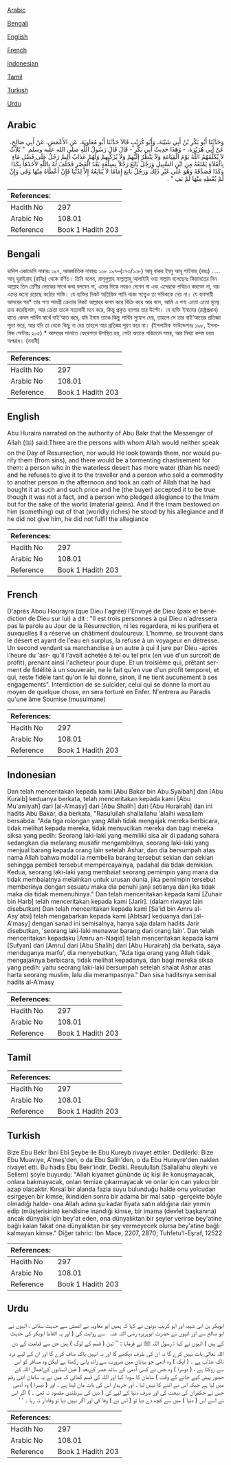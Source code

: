 [Arabic](#arabic)

[Bengali](#bengali)

[English](#english)

[French](#french)

[Indonesian](#indonesian)

[Tamil](#tamil)

[Turkish](#turkish)

[Urdu](#urdu)

## Arabic


<div dir="rtl" lang="ar" style={{fontSize:'larger',backgroundColor:'#f8f9fa',padding:20}}>
وَحَدَّثَنَا أَبُو بَكْرِ بْنُ أَبِي شَيْبَةَ، وَأَبُو كُرَيْبٍ قَالاَ حَدَّثَنَا أَبُو مُعَاوِيَةَ، عَنِ الأَعْمَشِ، عَنْ أَبِي صَالِحٍ، عَنْ أَبِي هُرَيْرَةَ، - وَهَذَا حَدِيثُ أَبِي بَكْرٍ - قَالَ قَالَ رَسُولُ اللَّهِ صلى الله عليه وسلم ‏ "‏ ثَلاَثٌ لاَ يُكَلِّمُهُمُ اللَّهُ يَوْمَ الْقِيَامَةِ وَلاَ يَنْظُرُ إِلَيْهِمْ وَلاَ يُزَكِّيهِمْ وَلَهُمْ عَذَابٌ أَلِيمٌ رَجُلٌ عَلَى فَضْلِ مَاءٍ بِالْفَلاَةِ يَمْنَعُهُ مِنِ ابْنِ السَّبِيلِ وَرَجُلٌ بَايَعَ رَجُلاً بِسِلْعَةٍ بَعْدَ الْعَصْرِ فَحَلَفَ لَهُ بِاللَّهِ لأَخَذَهَا بِكَذَا وَكَذَا فَصَدَّقَهُ وَهُوَ عَلَى غَيْرِ ذَلِكَ وَرَجُلٌ بَايَعَ إِمَامًا لاَ يُبَايِعُهُ إِلاَّ لِدُنْيَا فَإِنْ أَعْطَاهُ مِنْهَا وَفَى وَإِنْ لَمْ يُعْطِهِ مِنْهَا لَمْ يَفِ ‏"‏ ‏.‏
</div>
<div style={{backgroundColor:'#f8f9fa',padding:20, marginBottom: 10}}><table> <thead> <tr> <th>References:</th> <th></th> </tr> </thead> <tbody><tr><td>Hadith No</td><td>297</td></tr><tr><td>Arabic No</td><td>108.01</td></tr><tr><td>Reference</td><td>Book 1 Hadith 203</td></tr></tbody></table></div>

## Bengali


<div dir="ltr" lang="bn" style={{fontSize:'larger',backgroundColor:'#f8f9fa',padding:20}}>
হাদিস একাডেমি নাম্বারঃ ১৯৭, আন্তর্জাতিক নাম্বারঃ ১০৮ ১৯৭–(১৭৩/১০৮) আবূ বাকর ইবনু আবূ শাইবাহ্ (রহঃ) ..... আবূ হুরাইরাহ (রাযিঃ) থেকে বর্ণিত। তিনি বলেন, রাসূলুল্লাহ সাল্লাল্লাহু আলাইহি ওয়া সাল্লাম বলেছেনঃ কিয়ামতের দিন আল্লাহ তিন শ্রেণীর লোকের সাথে কথা বলবেন না, এদের দিকে নযরও দেবেন না এবং এদেরকে পবিত্রও করবেন না, বরং এদের জন্যে রয়েছে কঠোর শাস্তি। যে ব্যক্তির নিকট অতিরিক্ত পানি থাকা সত্ত্বেও তা পথিককে দেয় না। যে ব্যবসায়ী আসরের পর* তার পণ্য সামগ্ৰী ক্রেতার নিকট আল্লাহর কসম করে বিক্রি করে আর বলে, আমি এ পণ্য এতো এতো মূল্যে ক্রয় করেছিলাম, আর ক্রেতা তাকে সত্যবাদী মনে করে, কিন্তু প্রকৃত ব্যাপার তার উল্টো। যে ব্যক্তি ইমামের (রাষ্ট্রপ্রধান) হাতে কেবল পার্থিব স্বার্থে বাই’আত করে, যদি ইমাম তাকে কিছু পার্থিব সুযোগ দেয়, তাহলে সে তার বাই’আতের প্রতিজ্ঞা পূরণ করে, আর যদি তা থেকে কিছু না দেয় তাহলে আর প্রতিজ্ঞা পূরণ করে না। (ইসলামিক ফাউন্ডেশনঃ ১৯৮, ইসলামিক সেন্টারঃ ২০৫) * আসরের সালাতে ফেরেশতা উপস্থিত হয়, সেটা অত্যন্ত পবিত্রতম সময়, আর মিথ্যা কসম চরম অপরাধ। (নবাবী)
</div>
<div style={{backgroundColor:'#f8f9fa',padding:20, marginBottom: 10}}><table> <thead> <tr> <th>References:</th> <th></th> </tr> </thead> <tbody><tr><td>Hadith No</td><td>297</td></tr><tr><td>Arabic No</td><td>108.01</td></tr><tr><td>Reference</td><td>Book 1 Hadith 203</td></tr></tbody></table></div>

## English


<div dir="ltr" lang="en" style={{fontSize:'larger',backgroundColor:'#f8f9fa',padding:20}}>
Abu Huraira narrated on the authority of Abu Bakr that the Messenger of Allah (ﷺ) said:Three are the persons with whom Allah would neither speak on the Day of Resurrection, nor would He look towards them, nor would purify them (from sins), and there would be a tormenting chastisement for them: a person who in the waterless desert has more water (than his need) and he refuses to give it to the traveller and a person who sold a commodity to another person in the afternoon and took an oath of Allah that he had bought it at such and such price and he (the buyer) accepted it to be true though it was not a fact, and a person who pledged allegiance to the Imam but for the sake of the world (material gains). And if the Imam bestowed on him (something) out of that (worldly riches) he stood by his allegiance and if he did not give him, he did not fulfil the allegiance
</div>
<div style={{backgroundColor:'#f8f9fa',padding:20, marginBottom: 10}}><table> <thead> <tr> <th>References:</th> <th></th> </tr> </thead> <tbody><tr><td>Hadith No</td><td>297</td></tr><tr><td>Arabic No</td><td>108.01</td></tr><tr><td>Reference</td><td>Book 1 Hadith 203</td></tr></tbody></table></div>

## French


<div dir="ltr" lang="fr" style={{fontSize:'larger',backgroundColor:'#f8f9fa',padding:20}}>
D'après Abou Hourayra (que Dieu l'agrée) l'Envoyé de Dieu (paix et bénédiction de Dieu sur lui) a dit : "Il est trois personnes à qui Dieu n'adressera pas la parole au Jour de la Résurrection, ni les regardera, ni les purifiera et auxquelles Il a réservé un châtiment douloureux. L'homme, se trouvant dans le désert et ayant de l'eau en surplus, la refuse à un voyageur en détresse. Un second vendant sa marchandise à un autre à qui il jure par Dieu -après l'heure du 'asr- qu'il l'avait achetée à tel ou tel prix (en vue d'un surcroît de profit), prenant ainsi l'acheteur pour dupe. Et un troisième qui, prêtant serment de fidélité à un souverain, ne le fait qu'en vue d'un profit temporel, et qui, reste fidèle tant qu'on le lui donne, sinon, il ne tient aucunement à ses engagements". Interdiction de se suicider, celui qui se donne la mort au moyen de quelque chose, en sera torturé en Enfer. N'entrera au Paradis qu'une âme Soumise (musulmane)
</div>
<div style={{backgroundColor:'#f8f9fa',padding:20, marginBottom: 10}}><table> <thead> <tr> <th>References:</th> <th></th> </tr> </thead> <tbody><tr><td>Hadith No</td><td>297</td></tr><tr><td>Arabic No</td><td>108.01</td></tr><tr><td>Reference</td><td>Book 1 Hadith 203</td></tr></tbody></table></div>

## Indonesian


<div dir="ltr" lang="id" style={{fontSize:'larger',backgroundColor:'#f8f9fa',padding:20}}>
Dan telah menceritakan kepada kami [Abu Bakar bin Abu Syaibah] dan [Abu Kuraib] keduanya berkata, telah menceritakan kepada kami [Abu Mu'awiyah] dari [al-A'masy] dari [Abu Shalih] dari [Abu Hurairah] dan ini hadits Abu Bakar, dia berkata, "Rasulullah shallallahu 'alaihi wasallam bersabda: "Ada tiga rolongan yang Allah tidak mengajak mereka berbicara, tidak melihat kepada mereka, tidak mensucikan mereka dan bagi mereka siksa yang pedih: Seorang laki-laki yang memiliki sisa air di padang sahara sedangkan dia melarang musafir mengambilnya, seorang laki-laki yang menjual barang kepada orang lain setelah Ashar, dan dia bersumpah atas nama Allah bahwa modal ia membelia barang tersebut sekian dan sekian sehingga pembeli tersebut mempercayainya, padahal dia tidak demikian. Kedua, seorang laki-laki yang membaiat seorang pemimpin yang mana dia tidak membaiatnya melainkan untuk urusan dunia, jika pemimpin tersebut memberinya dengan sesuatu maka dia penuhi janji setianya dan jika tidak maka dia tidak memenuhinya." Dan telah menceritakan kepada kami [Zuhair bin Harb] telah menceritakan kepada kami [Jarir]. (dalam riwayat lain disebutkan) Dan telah menceritakan kepada kami [Sa'id bin Amru al-Asy'atsi] telah mengabarkan kepada kami [Abtsar] keduanya dari [al-A'masy] dengan sanad ini semisalnya, hanya saja dalam hadits Jarir disebutkan, 'seorang laki-laki menawar barang dari orang lain'. Dan telah menceritakan kepadaku [Amru an-Naqid] telah menceritakan kepada kami [Sufyan] dari [Amru] dari [Abu Shalih] dari [Abu Hurairah] dia berkata, saya menduganya marfu', dia menyebutkan, "Ada tiga orang yang Allah tidak mengajaknya berbicara, tidak melihat kepadanya, dan bagi mereka siksa yang pedih: yaitu seorang laki-laki bersumpah setelah shalat Ashar atas harta seorang muslim, lalu dia merampasnya." Dan sisa haditsnya semisal hadits al-A'masy
</div>
<div style={{backgroundColor:'#f8f9fa',padding:20, marginBottom: 10}}><table> <thead> <tr> <th>References:</th> <th></th> </tr> </thead> <tbody><tr><td>Hadith No</td><td>297</td></tr><tr><td>Arabic No</td><td>108.01</td></tr><tr><td>Reference</td><td>Book 1 Hadith 203</td></tr></tbody></table></div>

## Tamil


<div dir="ltr" lang="ta" style={{fontSize:'larger',backgroundColor:'#f8f9fa',padding:20}}>

</div>
<div style={{backgroundColor:'#f8f9fa',padding:20, marginBottom: 10}}><table> <thead> <tr> <th>References:</th> <th></th> </tr> </thead> <tbody><tr><td>Hadith No</td><td>297</td></tr><tr><td>Arabic No</td><td>108.01</td></tr><tr><td>Reference</td><td>Book 1 Hadith 203</td></tr></tbody></table></div>

## Turkish


<div dir="ltr" lang="tr" style={{fontSize:'larger',backgroundColor:'#f8f9fa',padding:20}}>
Bize Ebu Bekr İbni Ebî Şeybe ile Ebu Kureyb rivayet ettiler. Dedilerki: Bize Ebu Muaviye, A'meş'den, o da Ebu Salih'den, o da Ebu Hureyre'den naklen rivayet etti. Bu hadis Ebu Bekr'indir. Dediki. Resulullah (Sallallahu aleyhi ve Sellem) şöyle buyurdu: "Allah kıyamet gününde üç kişi ile konuşmayacak, onlara bakmayacak, onları temize çıkarmayacak ve onlar için can yakıcı bir azap olacaktır. Kırsal bir alanda fazla suyu bulunduğu halde onu yolcudan esirgeyen bir kimse, ikindiden sonra bir adama bir mal satıp -gerçekte böyle olmadığı halde- ona Allah adına şu kadar fiyata satın aldığına dair yemin edip (müşterisinin) kendisine inandığı kimse, bir imama (devlet başkanına) ancak dünyalık için bey'at eden, ona dünyalıktan bir şeyler verirse bey'atine bağlı kalan fakat ona dünyalıktan bir şey vermeyecek olursa bey'atine bağlı kalmayan kimse." Diğer tahric: İbn Mace, 2207, 2870; Tuhfetu'l-Eşraf, 12522
</div>
<div style={{backgroundColor:'#f8f9fa',padding:20, marginBottom: 10}}><table> <thead> <tr> <th>References:</th> <th></th> </tr> </thead> <tbody><tr><td>Hadith No</td><td>297</td></tr><tr><td>Arabic No</td><td>108.01</td></tr><tr><td>Reference</td><td>Book 1 Hadith 203</td></tr></tbody></table></div>

## Urdu


<div dir="rtl" lang="ur" style={{fontSize:'larger',backgroundColor:'#f8f9fa',padding:20}}>
ابوبکر بن ابی شیبہ اور ابو کریب دونوں نے کہا کہ ہمیں ابو معاویہ نے اعمش سے حدیث سنائی ، انہوں نے ابو صالح سے اور انہوں نے حضرت ابوہریرہ ‌رضی ‌اللہ ‌عنہ ‌ ‌ سے روایت کی ( اور یہ الفاظ ابوبکر کی حدیث کے ہیں ) انہوں نے کہا : رسول اللہ ﷺ نے فرمایا : ’’ تین ( قسم کے لوگ ) ہیں جن سے قیامت کے دن اللہ تعالیٰ بات نہیں کرے گا نہ ان کی طرف دیکھے گا اور نہ انہیں پاک صاف کرے گا اور ان کے لیے درد ناک عذاب ہے ۔ ( ایک ) وہ آدمی جو بیابان میں ضرورت سے زائد پانی رکھتا ہے لیکن وہ مسافر کو اس سے روکتا ہے ، ( دوسرا ) وہ جس نے کسی آدمی کے ساتھ عصر کےبعد ( عین انسانوں کےاعمال اللہ کے حضور پیش کیے جانے کے وقت ) سامان کا سودا کیا اور اللہ کی قسم کھائی کہ میں نے یہ سامان اتنی رقم میں لیا ہے جبکہ اس نے اتنے کا نہیں لیا ۔ اور خریدار اس کی بات مان لیتا ہے ۔ اور ( تیسرا ) وہ آدمی جس نے حکمران کی بیعت کی اور صرف دنیا کے لیے کی ( دین کی سربلندی مقصود نہ تھی ۔ ) اگر اس نے اسے اس ( دنیا ) میں سے کچھ دے دیا تو ( اس نے ) وفا کی اور اگر نہیں دیا تو وفادار نہ رہا ۔ ‘ ‘
</div>
<div style={{backgroundColor:'#f8f9fa',padding:20, marginBottom: 10}}><table> <thead> <tr> <th>References:</th> <th></th> </tr> </thead> <tbody><tr><td>Hadith No</td><td>297</td></tr><tr><td>Arabic No</td><td>108.01</td></tr><tr><td>Reference</td><td>Book 1 Hadith 203</td></tr></tbody></table></div>